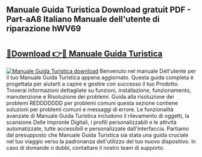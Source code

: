 ## Manuale Guida Turistica Download gratuit PDF - Part-aA8 Italiano Manuale dell'utente di riparazione hWV69

# <h2><a href="http://dfbtpn7.blite.top/?on=Manuale+Guida+Turistica">🔗Download 👉🔴 Manuale Guida Turistica</a></h2>

[![Manuale Guida Turistica download](https://i.imgur.com/lujVjoI.png)](http://dfbtpn7.blite.top/?on=Manuale+Guida+Turistica)
Benvenuto nel manuale Dell'utente per il tuo Manuale Guida Turistica appena aggiornato. Questa guida completa è progettata per aiutarti a capire e gestire con successo il tuo Prodotto. Troverai informazioni dettagliate su funzioni, installazione, funzionamento, manutenzione e Risoluzione dei problemi. Guida alla risoluzione dei problemi REDDDDDDD per problemi comuni questa sezione contiene soluzioni per problemi comuni e messaggi di errore. Le funzionalità avanzate di Manuale Guida Turistica includono il rilevamento di oggetti, la scansione Delle Impronte Digitali, i profili personalizzabili e le attività automatizzate, tutte accessibili e personalizzate dall'interfaccia. Partiamo dal presupposto che Manuale Guida Turistica sia stata una guida cruciale nel tuo viaggio verso la padronanza dell'utilizzo del tuo nuovo dispositivo. In caso di domande o dubbi, contattare il nostro team di supporto.
